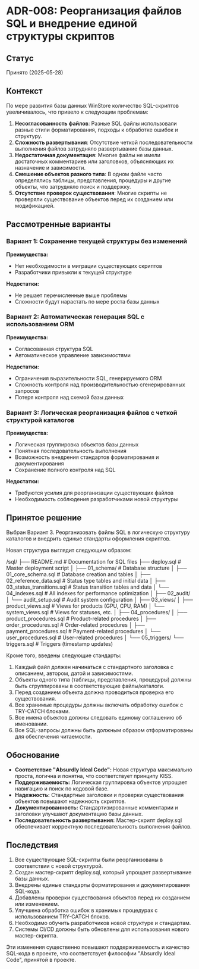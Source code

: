 # ADR-008: Реорганизация файлов SQL и внедрение единой структуры скриптов

## Статус

Принято (2025-05-28)

## Контекст

По мере развития базы данных WinStore количество SQL-скриптов увеличивалось, что привело к следующим проблемам:

1. **Несогласованность файлов**: Разные SQL файлы использовали разные стили форматирования, подходы к обработке ошибок и структуру.
2. **Сложность развертывания**: Отсутствие четкой последовательности выполнения файлов затрудняло развертывание базы данных.
3. **Недостаточная документация**: Многие файлы не имели достаточных комментариев или заголовков, объясняющих их назначение и зависимости.
4. **Смешение объектов разного типа**: В одном файле часто определялись таблицы, представления, процедуры и другие объекты, что затрудняло поиск и поддержку.
5. **Отсутствие проверок существования**: Многие скрипты не проверяли существование объектов перед их созданием или модификацией.

## Рассмотренные варианты

### Вариант 1: Сохранение текущей структуры без изменений
**Преимущества:**
- Нет необходимости в миграции существующих скриптов
- Разработчики привыкли к текущей структуре

**Недостатки:**
- Не решает перечисленные выше проблемы
- Сложности будут нарастать по мере роста базы данных

### Вариант 2: Автоматическая генерация SQL с использованием ORM
**Преимущества:**
- Согласованная структура SQL
- Автоматическое управление зависимостями

**Недостатки:**
- Ограничения выразительности SQL, генерируемого ORM
- Сложность контроля над производительностью сгенерированных запросов
- Потеря контроля над схемой базы данных

### Вариант 3: Логическая реорганизация файлов с четкой структурой каталогов
**Преимущества:**
- Логическая группировка объектов базы данных
- Понятная последовательность выполнения
- Возможность внедрения стандартов форматирования и документирования
- Сохранение полного контроля над SQL

**Недостатки:**
- Требуются усилия для реорганизации существующих файлов
- Необходимость соблюдения разработчиками новой структуры

## Принятое решение

Выбран Вариант 3. Реорганизовать файлы SQL в логическую структуру каталогов и внедрить единые стандарты оформления скриптов.

Новая структура выглядит следующим образом:

/sql/
├── README.md                       # Documentation for SQL files
├── deploy.sql                      # Master deployment script
│
├── 01_schema/                      # Database structure
│   ├── 01_core_schema.sql          # Database creation and tables
│   ├── 02_reference_data.sql       # Status type tables and initial data
│   ├── 03_status_transitions.sql   # Status transition tables and data
│   └── 04_indexes.sql              # All indexes for performance optimization
│
├── 02_audit/
│   └── audit_setup.sql             # Audit system configuration
│
├── 03_views/
│   ├── product_views.sql           # Views for products (GPU, CPU, RAM)
│   └── system_views.sql            # Views for statuses, etc.
│
├── 04_procedures/
│   ├── product_procedures.sql      # Product-related procedures
│   ├── order_procedures.sql        # Order-related procedures
│   ├── payment_procedures.sql      # Payment-related procedures
│   └── user_procedures.sql         # User-related procedures
│
└── 05_triggers/
    └── triggers.sql                # Triggers (timestamp updates)


Кроме того, введены следующие стандарты:

1. Каждый файл должен начинаться с стандартного заголовка с описанием, автором, датой и зависимостями.
2. Объекты одного типа (таблицы, представления, процедуры) должны быть сгруппированы в соответствующие файлы/каталоги.
3. Перед созданием объекта должна проводиться проверка его существования.
4. Все хранимые процедуры должны включать обработку ошибок с TRY-CATCH блоками.
5. Все имена объектов должны следовать единому соглашению об именовании.
6. Все SQL-запросы должны быть должным образом отформатированы для обеспечения читаемости.

## Обоснование

* **Соответствие "Absurdly Ideal Code":** Новая структура максимально проста, логична и понятна, что соответствует принципу KISS.
* **Поддерживаемость:** Логическая группировка объектов упрощает навигацию и поиск по кодовой базе.
* **Надежность:** Стандартные заголовки и проверки существования объектов повышают надежность скриптов.
* **Документированность:** Стандартизированные комментарии и заголовки улучшают документацию базы данных.
* **Последовательность развертывания:** Мастер-скрипт deploy.sql обеспечивает корректную последовательность выполнения файлов.

## Последствия

1. Все существующие SQL-скрипты были реорганизованы в соответствии с новой структурой.
2. Создан мастер-скрипт deploy.sql, который упрощает развертывание базы данных.
3. Внедрены единые стандарты форматирования и документирования SQL-кода.
4. Добавлены проверки существования объектов перед их созданием или изменением.
5. Улучшена обработка ошибок в хранимых процедурах с использованием TRY-CATCH блоков.
6. Необходимо обучить разработчиков новой структуре и стандартам.
7. Системы CI/CD должны быть обновлены для использования нового мастер-скрипта.

Эти изменения существенно повышают поддерживаемость и качество SQL-кода в проекте, что соответствует философии "Absurdly Ideal Code", принятой в проекте.